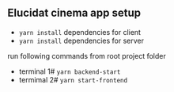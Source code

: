 ## Elucidat cinema app setup

- `yarn install` dependencies for client
- `yarn install` dependencies for server

run following commands from root project folder

- terminal 1# `yarn backend-start`
- termimal 2# `yarn start-frontend`
